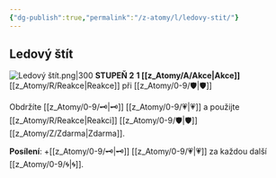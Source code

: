 ```yaml
---
{"dg-publish":true,"permalink":"/z-atomy/l/ledovy-stit/"}
---
```


## Ledový štít
![Ledový štít.png|300](/img/user/z_img/Ledov%C3%BD%20%C5%A1t%C3%ADt.png)
**STUPEŇ 2**
**1 [[z_Atomy/A/Akce\|Akce]]**
[[z_Atomy/R/Reakce\|Reakce]] při [[z_Atomy/0-9/🛡️\|🛡️]]

Obdržíte [[z_Atomy/0-9/🗝\|🗝]] [[z_Atomy/0-9/💗\|💗]] a použijte [[z_Atomy/R/Reakce\|Reakci]] [[z_Atomy/0-9/🛡️\|🛡️]] [[z_Atomy/Z/Zdarma\|Zdarma]].

**Posílení**: +[[z_Atomy/0-9/🗝\|🗝]] [[z_Atomy/0-9/💗\|💗]] za každou další [[z_Atomy/0-9/🌀\|🌀]].